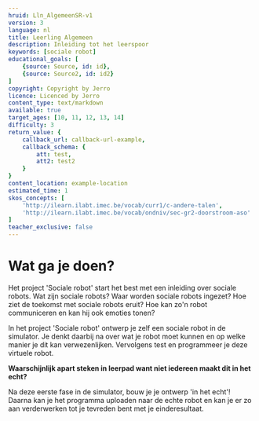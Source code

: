 ```yaml
---
hruid: Lln_AlgemeenSR-v1
version: 3
language: nl
title: Leerling Algemeen
description: Inleiding tot het leerspoor
keywords: [sociale robot]
educational_goals: [
    {source: Source, id: id}, 
    {source: Source2, id: id2}
]
copyright: Copyright by Jerro
licence: Licenced by Jerro
content_type: text/markdown
available: true
target_ages: [10, 11, 12, 13, 14]
difficulty: 3
return_value: {
    callback_url: callback-url-example,
    callback_schema: {
        att: test,
        att2: test2
    }
}
content_location: example-location
estimated_time: 1
skos_concepts: [
    'http://ilearn.ilabt.imec.be/vocab/curr1/c-andere-talen', 
    'http://ilearn.ilabt.imec.be/vocab/ondniv/sec-gr2-doorstroom-aso'
]
teacher_exclusive: false
---
```


# Wat ga je doen?

Het project 'Sociale robot' start het best met een inleiding over sociale robots. Wat zijn sociale robots? Waar worden sociale robots ingezet? Hoe ziet de toekomst met sociale robots eruit? Hoe kan zo'n robot communiceren en kan hij ook emoties tonen?


In het project 'Sociale robot' ontwerp je zelf een sociale robot in de simulator. Je denkt daarbij na over wat je robot moet kunnen en op welke manier je dit  kan verwezenlijken. Vervolgens test en programmeer je deze virtuele robot.

**Waarschijnlijk apart steken in leerpad want niet iedereen maakt dit in het echt?**

Na deze eerste fase in de simulator, bouw je je ontwerp 'in het echt'! Daarna kan je het programma uploaden naar de echte robot en kan je er zo aan verderwerken tot je tevreden bent met je einderesultaat.